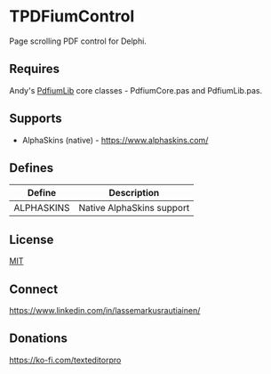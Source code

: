 # TPDFiumControl

Page scrolling PDF control for Delphi.

## Requires 

Andy's [PdfiumLib](https://github.com/ahausladen/PdfiumLib) core classes - PdfiumCore.pas and PdfiumLib.pas.

## Supports

- AlphaSkins (native) - https://www.alphaskins.com/

## Defines

Define | Description
------ | -----------
ALPHASKINS | Native AlphaSkins support

## License

[MIT](https://github.com/TextEditorPro/TTextEditor/blob/main/LICENSE)

## Connect 

https://www.linkedin.com/in/lassemarkusrautiainen/

## Donations

https://ko-fi.com/texteditorpro